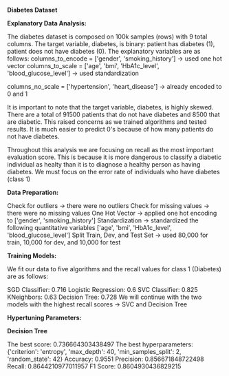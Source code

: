 **Diabetes Dataset**

**Explanatory Data Analysis:**

The diabetes dataset is composed on 100k samples (rows) with 9 total columns. The target variable, diabetes, is binary: patient has diabetes (1), patient does not have diabetes (0). The explanatory variables are as follows:
columns_to_encode = ['gender', 'smoking_history'] -> used one hot vector
columns_to_scale = ['age', 'bmi', 'HbA1c_level', 'blood_glucose_level'] -> used standardization

columns_no_scale = ['hypertension', 'heart_disease'] -> already encoded to 0 and 1

It is important to note that the target variable, diabetes, is highly skewed. There are a total of 91500 patients that do not have diabetes and 8500 that are diabetic. This raised concerns as we trained algorithms and tested results. It is much easier to predict 0's because of how many patients do not have diabetes.

Throughout this analysis we are focusing on recall as the most important evaluation score. This is because it is more dangerous to classify a diabetic individual as healty than it is to diagnose a healthy person as having diabetes. We must focus on the error rate of individuals who have diabetes (class 1)

**Data Preparation:**

Check for outliers -> there were no outliers
Check for missing values -> there were no missing values
One Hot Vector -> applied one hot encoding to ['gender', 'smoking_history']
Standardization -> standardized the following quantitative variables ['age', 'bmi', 'HbA1c_level', 'blood_glucose_level']
Split Train, Dev, and Test Set -> used 80,000 for train, 10,000 for dev, and 10,000 for test

**Training Models:**

We fit our data to five algorithms and the recall values for class 1 (Diabetes) are as follows:

SGD Classifier: 0.716
Logistic Regression: 0.6
SVC Classifier: 0.825
KNeighbors: 0.63
Decision Tree: 0.728
We will continue with the two models with the highest recall scores -> SVC and Decision Tree

**Hypertuning Parameters:**

**Decision Tree**

The best score: 0.736664303438497
The best hyperparameters: {'criterion': 'entropy', 'max_depth': 40, 'min_samples_split': 2, 'random_state': 42}
Accuracy: 0.9551
Precision: 0.856671848722498
Recall: 0.8644210977011957
F1 Score: 0.8604930436829215
